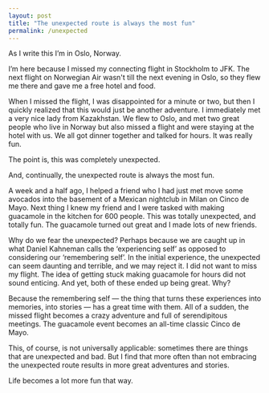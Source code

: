 ```yaml
---
layout: post
title: "The unexpected route is always the most fun"
permalink: /unexpected
---
```


As I write this I’m in Oslo, Norway.

I’m here because I missed my connecting flight in Stockholm to JFK. The next flight on Norwegian Air wasn't till the next evening in Oslo, so they flew me there and gave me a free hotel and food.

When I missed the flight, I was disappointed for a minute or two, but then I quickly realized that this would just be another adventure. I immediately met a very nice lady from Kazakhstan. We flew to Oslo, and met two great people who live in Norway but also missed a flight and were staying at the hotel with us. We all got dinner together and talked for hours. It was really fun.

The point is, this was completely unexpected.

And, continually, the unexpected route is always the most fun.

A week and a half ago, I helped a friend who I had just met move some avocados into the basement of a Mexican nightclub in Milan on Cinco de Mayo. Next thing I knew my friend and I were tasked with making guacamole in the kitchen for 600 people. This was totally unexpected, and totally fun. The guacamole turned out great and I made lots of new friends.

Why do we fear the unexpected? Perhaps because we are caught up in what Daniel Kahneman calls the ‘experiencing self’ as opposed to considering our ‘remembering self’. In the initial experience, the unexpected can seem daunting and terrible, and we may reject it. I did not want to miss my flight. The idea of getting stuck making guacamole for hours did not sound enticing. And yet, both of these ended up being great. Why?

Because the remembering self — the thing that turns these experiences into memories, into stories — has a great time with them. All of a sudden, the missed flight becomes a crazy adventure and full of serendipitous meetings. The guacamole event becomes an all-time classic Cinco de Mayo.

This, of course, is not universally applicable: sometimes there are things that are unexpected and bad. But I find that more often than not embracing the unexpected route results in more great adventures and stories.

Life becomes a lot more fun that way.